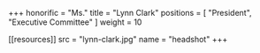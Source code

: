+++
honorific = "Ms."
title = "Lynn Clark"
positions = [
  "President",
  "Executive Committee"
]
weight = 10

[[resources]]
  src  = "lynn-clark.jpg"
  name = "headshot"
+++
